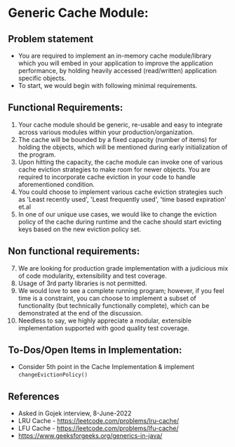 
# Generic Cache Module:

## Problem statement
- You are required to implement an in-memory cache module/library which you will embed in your application to improve the application performance, by holding heavily accessed (read/written) application specific objects. 
- To start, we would begin with following minimal requirements.

## Functional Requirements:

1. Your cache module should be generic, re-usable and easy to integrate across various modules within your production/organization.
2. The cache will be bounded by a fixed capacity (number of items) for holding the objects, which will be mentioned during early initialization of the program.
3. Upon hitting the capacity, the cache module can invoke one of various cache eviction strategies to make room for newer objects. You are required to incorporate cache eviction in your code to handle aforementioned condition.
4. You could choose to implement various cache eviction strategies such as 'Least recently used', 'Least frequently used', 'time based expiration' et.al
5. In one of our unique use cases, we would like to change the eviction policy of the cache during runtime and the cache should start evicting keys based on the new eviction policy set.

## Non functional requirements:

7. We are looking for production grade implementation with a judicious mix of code modularity, extensibility and test coverage.
8. Usage of 3rd party libraries is not permitted.
9. We would love to see a complete running program; however, if you feel time is a constraint, you can choose to implement a subset of functionality (but technically functionally complete), which can be demonstrated at the end of the discussion.
10. Needless to say, we highly appreciate a modular, extensible implementation supported with good quality test coverage.

## To-Dos/Open Items in Implementation:
- Consider 5th point in the Cache Implementation & implement `changeEvictionPolicy()`

## References
- Asked in Gojek interview, 8-June-2022
- LRU Cache - https://leetcode.com/problems/lru-cache/
- LFU Cache - https://leetcode.com/problems/lfu-cache/
- https://www.geeksforgeeks.org/generics-in-java/
